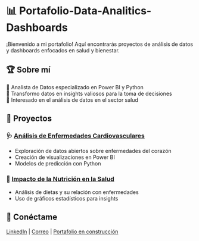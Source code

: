 # 📊 Portafolio-Data-Analitics-Dashboards  
¡Bienvenido a mi portafolio! Aquí encontrarás proyectos de análisis de datos y dashboards enfocados en salud y bienestar.  

## 🏆 Sobre mí  
🔹 Analista de Datos especializado en Power BI y Python  
🔹 Transformo datos en insights valiosos para la toma de decisiones  
🔹 Interesado en el análisis de datos en el sector salud  

## 📂 Proyectos  
### 🩺 [Análisis de Enfermedades Cardiovasculares](#)  
- Exploración de datos abiertos sobre enfermedades del corazón  
- Creación de visualizaciones en Power BI  
- Modelos de predicción con Python  

### 🏥 [Impacto de la Nutrición en la Salud](#)  
- Análisis de dietas y su relación con enfermedades  
- Uso de gráficos estadísticos para insights  

## 🔗 Conéctame  
[LinkedIn](#) | [Correo](#) | [Portafolio en construcción](#)  
